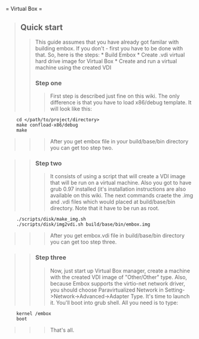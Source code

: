﻿= Virtual Box =
> ## Quick start ##
> > This guide assumes that you have already got familar with building embox. If you don't - first you have to be done with that. So, here is the steps:
    * Build Embox
    * Create .vdi virtual hard drive image for Virtual Box
    * Create and run a virtual machine using the created VDI
> > ### Step one ###
> > > First step is described just fine on this wiki. The only difference is that you have to load x86/debug template. It will look like this:
```
	cd </path/to/project/directory>
	make confload-x86/debug
	make
```
> > > After you get embox file in your build/base/bin directory you can get too step two.

> > ### Step two ###
> > > It consists of using a script that will create a VDI image that will be run on a virtual machine. Also you got to have grub 0.97 installed (it's installation instructions are also available on this wiki. The next commands craete the .img and .vdi files which would placed at build/base/bin directory. Note that it have to be run as root.
```
	./scripts/disk/make_img.sh
	./scripts/disk/img2vdi.sh build/base/bin/embox.img
```
> > > After you get embox.vdi file in build/base/bin directory you can get too step three.

> > ### Step three ###
> > > Now, just start up Virtual Box manager, create a machine with the created VDI image of "Other/Other" type. Also, because Embox supports the virtio-net network driver, you should choose Paravirtualized Network in Setting->Network->Advanced->Adapter Type. It's time to launch it. You'll boot into grub shell. All you need is to type:
```
	kernel /embox
	boot
```
> > > That's all.